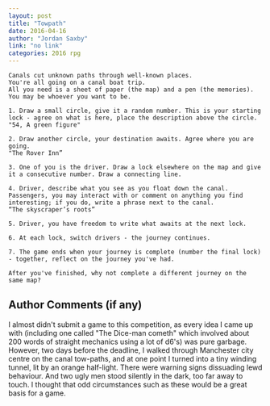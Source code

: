 ```yaml
---
layout: post
title: "Towpath"
date: 2016-04-16
author: "Jordan Saxby"
link: "no link"
categories: 2016 rpg
---
```

```
Canals cut unknown paths through well-known places.
You're all going on a canal boat trip.
All you need is a sheet of paper (the map) and a pen (the memories).
You may be whoever you want to be.

1. Draw a small circle, give it a random number. This is your starting lock - agree on what is here, place the description above the circle.
"54, A green figure"

2. Draw another circle, your destination awaits. Agree where you are going.
"The Rover Inn”

3. One of you is the driver. Draw a lock elsewhere on the map and give it a consecutive number. Draw a connecting line.

4. Driver, describe what you see as you float down the canal. Passengers, you may interact with or comment on anything you find interesting; if you do, write a phrase next to the canal. 
“The skyscraper’s roots”

5. Driver, you have freedom to write what awaits at the next lock. 

6. At each lock, switch drivers - the journey continues.

7. The game ends when your journey is complete (number the final lock) - together, reflect on the journey you've had.

After you've finished, why not complete a different journey on the same map?
```
## Author Comments (if any)

I almost didn't submit a game to this competition, as every idea I came up with (including one called "The Dice-man cometh" which involved about 200 words of straight mechanics using a lot of d6's) was pure garbage. However, two days before the deadline, I walked through Manchester city centre on the canal tow-paths, and at one point I turned into a tiny winding tunnel, lit by an orange half-light. There were warning signs dissuading lewd behaviour. And two ugly men stood silently in the dark, too far away to touch. I thought that odd circumstances such as these would be a great basis for a game.
